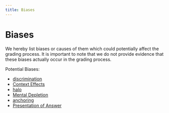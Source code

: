 ```yaml
---
title: Biases
---
```


# Biases

We hereby list biases or causes of them which could potentially affect the grading process. It is important to note that we do not provide evidence that these biases actually occur in the grading process.

Potential Biases:

- [discrimination](research/challenges/biases/discrimination.md)
- [Context Effects](research/challenges/biases/context.md)
- [halo](research/challenges/biases/halo.md)
- [Mental Depletion](research/challenges/biases/mental-depletion.md)
- [anchoring](research/challenges/biases/anchoring.md)
- [Presentation of Answer](research/challenges/biases/presentation-of-answer.md)
